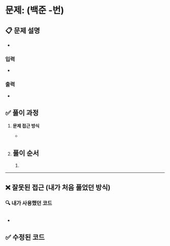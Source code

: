 # **문제: (백준 -번)**

## 📋 **문제 설명**

-

### 입력

-

### 출력

-

## ✅ **풀이 과정**

1. **문제 접근 방식**

   -

2. ## **풀이 순서**
   1.

---

## ❌ **잘못된 접근 (내가 처음 풀었던 방식)**

### 🔍 내가 사용했던 코드

```python

```

-

## ✅ **수정된 코드**

```python

```
